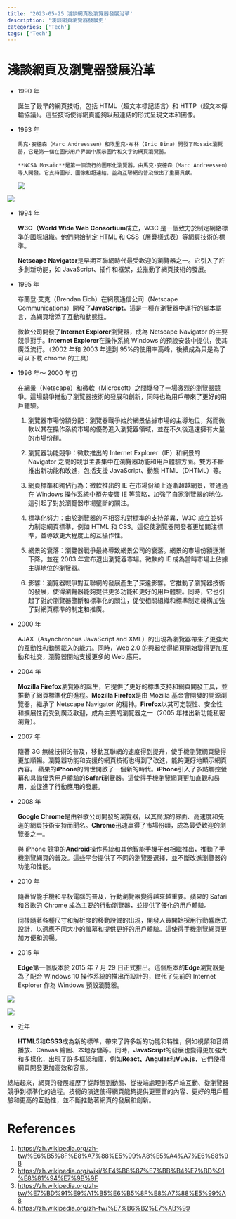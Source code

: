 ```yaml
---
title: '2023-05-25 淺談網頁及瀏覽器發展沿革'
description: '淺談網頁瀏覽器發展史'
categories: ['Tech']
tags: ['Tech']
---
```


# 淺談網頁及瀏覽器發展沿革

- 1990 年

  誕生了最早的網頁技術，包括 HTML（超文本標記語言）和 HTTP（超文本傳輸協議）。這些技術使得網頁能夠以超連結的形式呈現文本和圖像。

- 1993 年

      馬克·安德森（Marc Andreessen）和埃里克·布林（Eric Bina）開發了Mosaic瀏覽器，它是第一個在圖形用戶界面中展示圖片和文字的網頁瀏覽器。

      **NCSA Mosaic**是第一個流行的圖形化瀏覽器，由馬克·安德森（Marc Andreessen）等人開發。它支持圖形、圖像和超連結，並為互聯網的普及做出了重要貢獻。

  ![](https://hackmd.io/_uploads/ryF5A9trh.png)

![](https://hackmd.io/_uploads/H1eJjejSh.jpg)

- 1994 年

  **W3C（World Wide Web Consortium**成立，W3C 是一個致力於制定網絡標準的國際組織。他們開始制定 HTML 和 CSS（層疊樣式表）等網頁技術的標準。

  **Netscape Navigator**是早期互聯網時代最受歡迎的瀏覽器之一。它引入了許多創新功能，如 JavaScript、插件和框架，並推動了網頁技術的發展。

- 1995 年

  布蘭登·艾克（Brendan Eich）在網景通信公司（Netscape Communications）開發了**JavaScript**，這是一種在瀏覽器中運行的腳本語言，為網頁增添了互動和動態性。

  微軟公司開發了**Internet Explorer**瀏覽器，成為 Netscape Navigator 的主要競爭對手。**Internet Explorer**在操作系統 Windows 的預設安裝中提供，使其廣泛流行。（2002 年和 2003 年達到 95%的使用率高峰，後續成為只是為了可以下載 chrome 的工具）

- 1996 年～ 2000 年初

  在網景（Netscape）和微軟（Microsoft）之間爆發了一場激烈的瀏覽器競爭。這場競爭推動了瀏覽器技術的發展和創新，同時也為用戶帶來了更好的用戶體驗。

  1. 瀏覽器市場份額分配：瀏覽器戰爭始於網景佔據市場的主導地位，然而微軟以其在操作系統市場的優勢進入瀏覽器領域，並在不久後迅速擁有大量的市場份額。

  2. 瀏覽器功能競爭：微軟推出的 Internet Explorer（IE）和網景的 Navigator 之間的競爭主要集中在瀏覽器功能和用戶體驗方面。雙方不斷推出新功能和改進，包括支援 JavaScript、動態 HTML（DHTML）等。

  3. 網頁標準和獨佔行為：微軟推出的 IE 在市場份額上逐漸超越網景，並通過在 Windows 操作系統中預先安裝 IE 等策略，加強了自家瀏覽器的地位。這引起了對於瀏覽器市場壟斷的關注。

  4. 標準化努力：由於瀏覽器的不相容和對標準的支持差異，W3C 成立並努力制定網頁標準，例如 HTML 和 CSS。這促使瀏覽器開發者更加關注標準，並導致更大程度上的互操作性。

  5. 網景的衰落：瀏覽器戰爭最終導致網景公司的衰落。網景的市場份額逐漸下降，並在 2003 年宣布退出瀏覽器市場。微軟的 IE 成為當時市場上佔據主導地位的瀏覽器。

  6. 影響：瀏覽器戰爭對互聯網的發展產生了深遠影響。它推動了瀏覽器技術的發展，使得瀏覽器能夠提供更多功能和更好的用戶體驗。同時，它也引起了對於瀏覽器壟斷和標準化的關注，促使相關組織和標準制定機構加強了對網頁標準的制定和推廣。

- 2000 年

  AJAX（Asynchronous JavaScript and XML）的出現為瀏覽器帶來了更強大的互動性和動態載入的能力。同時，Web 2.0 的興起使得網頁開始變得更加互動和社交，瀏覽器開始支援更多的 Web 應用。

- 2004 年

  **Mozilla Firefox**瀏覽器的誕生，它提供了更好的標準支持和網頁開發工具，並推動了網頁標準化的進程。**Mozilla Firefox**是由 Mozilla 基金會開發的開源瀏覽器，繼承了 Netscape Navigator 的精神。**Firefox**以其可定製性、安全性和擴展性而受到廣泛歡迎，成為主要的瀏覽器之一（2005 年推出新功能私密瀏覽）。

- 2007 年

  隨著 3G 無線技術的普及，移動互聯網的速度得到提升，使手機瀏覽網頁變得更加順暢。瀏覽器功能和支援的網頁技術也得到了改進，能夠更好地顯示網頁內容。
  蘋果的**iPhone**的問世開啟了一個新的時代。**iPhone**引入了多點觸控螢幕和具備優秀用戶體驗的**Safari**瀏覽器。這使得手機瀏覽網頁更加直觀和易用，並促進了行動應用的發展。

- 2008 年

  **Google Chrome**是由谷歌公司開發的瀏覽器，以其簡潔的界面、高速度和先進的網頁技術支持而聞名。**Chrome**迅速贏得了市場份額，成為最受歡迎的瀏覽器之一。

  與 iPhone 競爭的**Android**操作系統和其他智能手機平台相繼推出，推動了手機瀏覽網頁的普及。這些平台提供了不同的瀏覽器選擇，並不斷改進瀏覽器的功能和性能。

- 2010 年

  隨著智能手機和平板電腦的普及，行動瀏覽器變得越來越重要。蘋果的 Safari 和谷歌的 Chrome 成為主要的行動瀏覽器，並提供了優化的用戶體驗。

  同樣隨著各種尺寸和解析度的移動設備的出現，開發人員開始採用行動響應式設計，以適應不同大小的螢幕和提供更好的用戶體驗。這使得手機瀏覽網頁更加方便和流暢。

- 2015 年

  **Edge**第一個版本於 2015 年 7 月 29 日正式推出。這個版本的**Edge**瀏覽器是為了配合 Windows 10 操作系統的推出而設計的，取代了先前的 Internet Explorer 作為 Windows 預設瀏覽器。

![](https://hackmd.io/_uploads/Byn5ogsrn.jpg)

![](https://hackmd.io/_uploads/r10poloS3.jpg)

- 近年

  **HTML5**和**CSS3**成為新的標準，帶來了許多新的功能和特性，例如視頻和音頻播放、Canvas 繪圖、本地存儲等。同時，**JavaScript**的發展也變得更加強大和多樣化，出現了許多框架和庫，例如**React、Angular**和**Vue.js**，它們使得網頁開發更加高效和容易。

總結起來，網頁的發展經歷了從靜態到動態、從後端處理到客戶端互動、從瀏覽器競爭到標準化的過程。技術的演進使得網頁能夠提供更豐富的內容、更好的用戶體驗和更高的互動性，並不斷推動著網頁的發展和創新。

# References

1. https://zh.wikipedia.org/zh-tw/%E6%B5%8F%E8%A7%88%E5%99%A8%E5%A4%A7%E6%88%98
2. https://zh.wikipedia.org/wiki/%E4%B8%87%E7%BB%B4%E7%BD%91%E8%81%94%E7%9B%9F
3. https://zh.wikipedia.org/zh-tw/%E7%BD%91%E9%A1%B5%E6%B5%8F%E8%A7%88%E5%99%A8
4. https://zh.wikipedia.org/zh-tw/%E7%B6%B2%E7%AB%99
